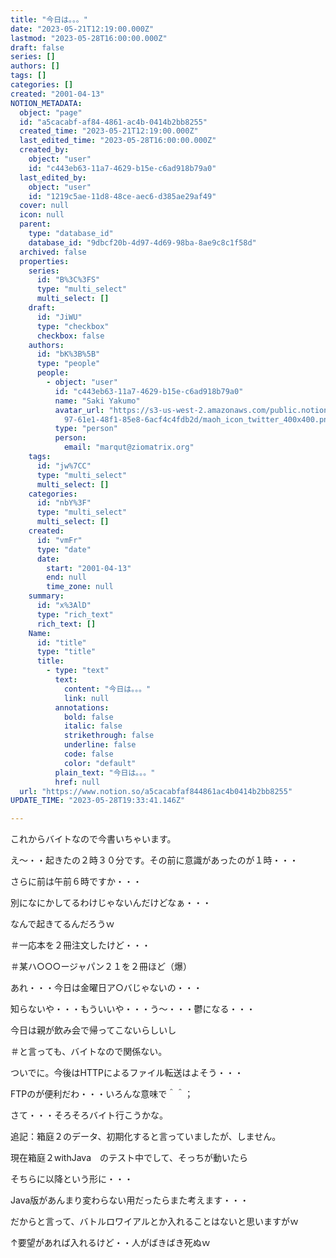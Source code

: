 ```yaml
---
title: "今日は。。。"
date: "2023-05-21T12:19:00.000Z"
lastmod: "2023-05-28T16:00:00.000Z"
draft: false
series: []
authors: []
tags: []
categories: []
created: "2001-04-13"
NOTION_METADATA:
  object: "page"
  id: "a5cacabf-af84-4861-ac4b-0414b2bb8255"
  created_time: "2023-05-21T12:19:00.000Z"
  last_edited_time: "2023-05-28T16:00:00.000Z"
  created_by:
    object: "user"
    id: "c443eb63-11a7-4629-b15e-c6ad918b79a0"
  last_edited_by:
    object: "user"
    id: "1219c5ae-11d8-48ce-aec6-d385ae29af49"
  cover: null
  icon: null
  parent:
    type: "database_id"
    database_id: "9dbcf20b-4d97-4d69-98ba-8ae9c8c1f58d"
  archived: false
  properties:
    series:
      id: "B%3C%3FS"
      type: "multi_select"
      multi_select: []
    draft:
      id: "JiWU"
      type: "checkbox"
      checkbox: false
    authors:
      id: "bK%3B%5B"
      type: "people"
      people:
        - object: "user"
          id: "c443eb63-11a7-4629-b15e-c6ad918b79a0"
          name: "Saki Yakumo"
          avatar_url: "https://s3-us-west-2.amazonaws.com/public.notion-static.com/3ad1c4\
            97-61e1-48f1-85e8-6acf4c4fdb2d/maoh_icon_twitter_400x400.png"
          type: "person"
          person:
            email: "marqut@ziomatrix.org"
    tags:
      id: "jw%7CC"
      type: "multi_select"
      multi_select: []
    categories:
      id: "nbY%3F"
      type: "multi_select"
      multi_select: []
    created:
      id: "vmFr"
      type: "date"
      date:
        start: "2001-04-13"
        end: null
        time_zone: null
    summary:
      id: "x%3AlD"
      type: "rich_text"
      rich_text: []
    Name:
      id: "title"
      type: "title"
      title:
        - type: "text"
          text:
            content: "今日は。。。"
            link: null
          annotations:
            bold: false
            italic: false
            strikethrough: false
            underline: false
            code: false
            color: "default"
          plain_text: "今日は。。。"
          href: null
  url: "https://www.notion.so/a5cacabfaf844861ac4b0414b2bb8255"
UPDATE_TIME: "2023-05-28T19:33:41.146Z"

---
```

<link rel="stylesheet" href="https://cdn.jsdelivr.net/npm/katex@0.16.2/dist/katex.min.css" integrity="sha384-bYdxxUwYipFNohQlHt0bjN/LCpueqWz13HufFEV1SUatKs1cm4L6fFgCi1jT643X" crossorigin="anonymous">


これからバイトなので今書いちゃいます。


え～・・起きたの２時３０分です。その前に意識があったのが１時・・・


さらに前は午前６時ですか・・・


別になにかしてるわけじゃないんだけどなぁ・・・


なんで起きてるんだろうｗ


＃一応本を２冊注文したけど・・・


＃某ハ○○○ージャパン２１を２冊ほど（爆）


あれ・・・今日は金曜日ア○バじゃないの・・・


知らないや・・・もういいや・・・う～・・・鬱になる・・・


今日は親が飲み会で帰ってこないらしいし


＃と言っても、バイトなので関係ない。


ついでに。今後はHTTPによるファイル転送はよそう・・・


FTPのが便利だわ・・・いろんな意味で＾＾；


さて・・・そろそろバイト行こうかな。


追記：箱庭２のデータ、初期化すると言っていましたが、しません。


現在箱庭２withJava　のテスト中でして、そっちが動いたら


そちらに以降という形に・・・


Java版があんまり変わらない用だったらまた考えます・・・


だからと言って、バトルロワイアルとか入れることはないと思いますがｗ


↑要望があれば入れるけど・・人がばきばき死ぬｗ

